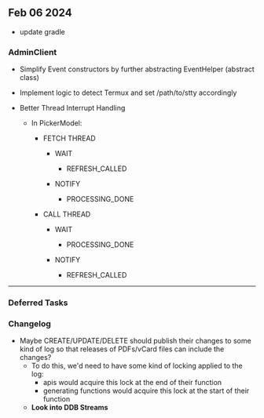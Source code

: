 ## Feb 06 2024

- update gradle

### AdminClient

- Simplify Event constructors by further abstracting EventHelper (abstract class)

- Implement logic to detect Termux and set /path/to/stty accordingly

- Better Thread Interrupt Handling

    - In PickerModel:

        - FETCH THREAD

            - WAIT

                - REFRESH_CALLED

            - NOTIFY

                - PROCESSING_DONE

        - CALL THREAD

            - WAIT

                - PROCESSING_DONE

            - NOTIFY

                - REFRESH_CALLED

---

### Deferred Tasks

### Changelog

- Maybe CREATE/UPDATE/DELETE should publish their changes to some kind of log so that releases of PDFs/vCard files can
  include the changes?
    - To do this, we'd need to have some kind of locking applied to the log:
        - apis would acquire this lock at the end of their function
        - generating functions would acquire this lock at the start of their function
    - **Look into DDB Streams**
